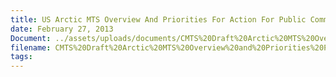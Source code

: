 ```yaml
---
title: US Arctic MTS Overview And Priorities For Action For Public Comment DRAFTFebruary 2013
date: February 27, 2013
Document: ../assets/uploads/documents/CMTS%20Draft%20Arctic%20MTS%20Overview%20and%20Priorities%20Paper%20for%20Public%20Comment%20-%20Feb%202013.pdf
filename: CMTS%20Draft%20Arctic%20MTS%20Overview%20and%20Priorities%20Paper%20for%20Public%20Comment%20-%20Feb%202013.pdf
tags:
---
```

